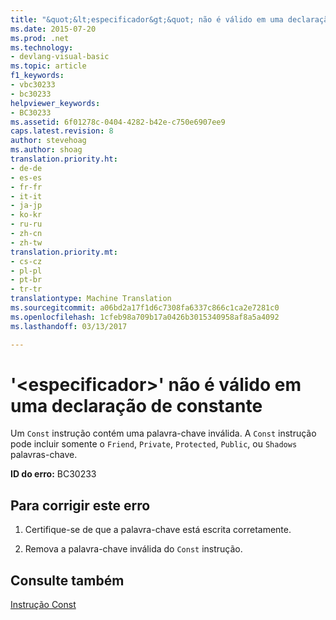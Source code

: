 ```yaml
---
title: "&quot;&lt;especificador&gt;&quot; não é válido em uma declaração constante | Documentos do Microsoft"
ms.date: 2015-07-20
ms.prod: .net
ms.technology:
- devlang-visual-basic
ms.topic: article
f1_keywords:
- vbc30233
- bc30233
helpviewer_keywords:
- BC30233
ms.assetid: 6f01278c-0404-4282-b42e-c750e6907ee9
caps.latest.revision: 8
author: stevehoag
ms.author: shoag
translation.priority.ht:
- de-de
- es-es
- fr-fr
- it-it
- ja-jp
- ko-kr
- ru-ru
- zh-cn
- zh-tw
translation.priority.mt:
- cs-cz
- pl-pl
- pt-br
- tr-tr
translationtype: Machine Translation
ms.sourcegitcommit: a06bd2a17f1d6c7308fa6337c866c1ca2e7281c0
ms.openlocfilehash: 1cfeb98a709b17a0426b3015340958af8a5a4092
ms.lasthandoff: 03/13/2017

---
```

# <a name="39ltspecifiergt39-is-not-valid-on-a-constant-declaration"></a>'&lt;especificador&gt;' não é válido em uma declaração de constante
Um `Const` instrução contém uma palavra-chave inválida. A `Const` instrução pode incluir somente o `Friend`, `Private`, `Protected`, `Public`, ou `Shadows` palavras-chave.  
  
 **ID do erro:** BC30233  
  
## <a name="to-correct-this-error"></a>Para corrigir este erro  
  
1.  Certifique-se de que a palavra-chave está escrita corretamente.  
  
2.  Remova a palavra-chave inválida do `Const` instrução.  
  
## <a name="see-also"></a>Consulte também  
 [Instrução Const](../../visual-basic/language-reference/statements/const-statement.md)
